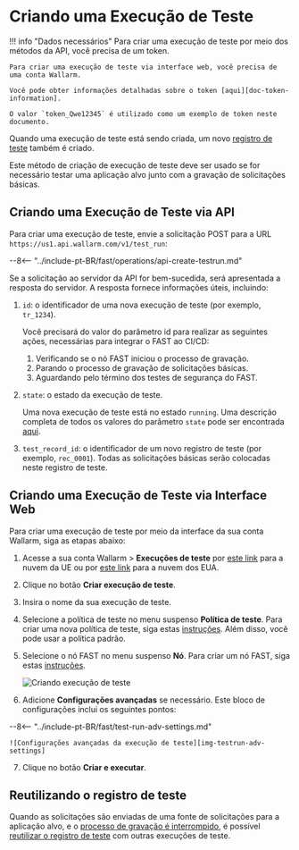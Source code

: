 [img-test-run-creation]:            ../../images/fast/operations/common/create-testrun/test-run-create.png
[img-testrun-adv-settings]:         ../../images/fast/operations/common/create-testrun/test-run-settings.png

[doc-token-information]:    internals.md#token
[doc-state-description]:    check-testrun-status.md
[doc-copying-testrun]:      copy-testrun.md
[doc-testrecord]:           internals.md#test-record

[link-stopping-recording-chapter]:  stop-recording.md
[link-create-policy]:               test-policy/general.md
[link-create-node]:                 create-node.md
[doc-inactivity-timeout]:           internals.md#test-run

#   Criando uma Execução de Teste

!!! info "Dados necessários"
    Para criar uma execução de teste por meio dos métodos da API, você precisa de um token.
    
    Para criar uma execução de teste via interface web, você precisa de uma conta Wallarm.
    
    Você pode obter informações detalhadas sobre o token [aqui][doc-token-information].
    
    O valor `token_Qwe12345` é utilizado como um exemplo de token neste documento.

Quando uma execução de teste está sendo criada, um novo [registro de teste][doc-testrecord] também é criado.

Este método de criação de execução de teste deve ser usado se for necessário testar uma aplicação alvo junto com a gravação de solicitações básicas.

## Criando uma Execução de Teste via API

Para criar uma execução de teste, envie a solicitação POST para a URL `https://us1.api.wallarm.com/v1/test_run`:

--8<-- "../include-pt-BR/fast/operations/api-create-testrun.md"

Se a solicitação ao servidor da API for bem-sucedida, será apresentada a resposta do servidor. A resposta fornece informações úteis, incluindo:

1.  `id`: o identificador de uma nova execução de teste (por exemplo, `tr_1234`).
    
    Você precisará do valor do parâmetro id para realizar as seguintes ações, necessárias para integrar o FAST ao CI/CD:
    
    1.  Verificando se o nó FAST iniciou o processo de gravação.  
    2.  Parando o processo de gravação de solicitações básicas.
    3.  Aguardando pelo término dos testes de segurança do FAST.
    
2.  `state`: o estado da execução de teste.
    
    Uma nova execução de teste está no estado `running`.
    Uma descrição completa de todos os valores do parâmetro `state` pode ser encontrada [aqui][doc-state-description].
    
3.  `test_record_id`: o identificador de um novo registro de teste (por exemplo, `rec_0001`). Todas as solicitações básicas serão colocadas neste registro de teste.    

##  Criando uma Execução de Teste via Interface Web

Para criar uma execução de teste por meio da interface da sua conta Wallarm, siga as etapas abaixo:

1. Acesse a sua conta Wallarm > **Execuções de teste** por [este link](https://my.wallarm.com/testing/testruns) para a nuvem da UE ou por [este link](https://us1.my.wallarm.com/testing/testruns) para a nuvem dos EUA.

2. Clique no botão **Criar execução de teste**.

3. Insira o nome da sua execução de teste.

4. Selecione a política de teste no menu suspenso **Política de teste**. Para criar uma nova política de teste, siga estas [instruções][link-create-policy]. Além disso, você pode usar a política padrão.

5. Selecione o nó FAST no menu suspenso **Nó**. Para criar um nó FAST, siga estas [instruções][link-create-node].

    ![Criando execução de teste][img-test-run-creation]

6. Adicione **Configurações avançadas** se necessário. Este bloco de configurações inclui os seguintes pontos:

--8<-- "../include-pt-BR/fast/test-run-adv-settings.md"

    ![Configurações avançadas da execução de teste][img-testrun-adv-settings]

7.  Clique no botão **Criar e executar**.

## Reutilizando o registro de teste

Quando as solicitações são enviadas de uma fonte de solicitações para a aplicação alvo, e o [processo de gravação é interrompido][link-stopping-recording-chapter], é possível [reutilizar o registro de teste][doc-copying-testrun] com outras execuções de teste.